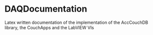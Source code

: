DAQDocumentation
================

Latex written documentation of the implementation of the AccCouchDB library, the CouchApps and the LabVIEW VIs
